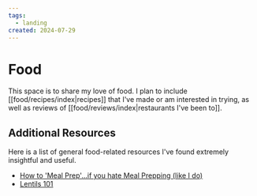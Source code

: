 ```yaml
---
tags:
  - landing
created: 2024-07-29
---
```


# Food

This space is to share my love of food. I plan to include [[food/recipes/index|recipes]] that I've made or am interested in trying, as well as reviews of [[food/reviews/index|restaurants I've been to]].

## Additional Resources

Here is a list of general food-related resources I've found extremely insightful and useful.

- [How to 'Meal Prep'...if you hate Meal Prepping (like I do)](https://www.youtube.com/watch?v=ZJe3yL7NHdA)
- [Lentils 101](https://www.youtube.com/watch?v=Ez1z9zzOKdA)
